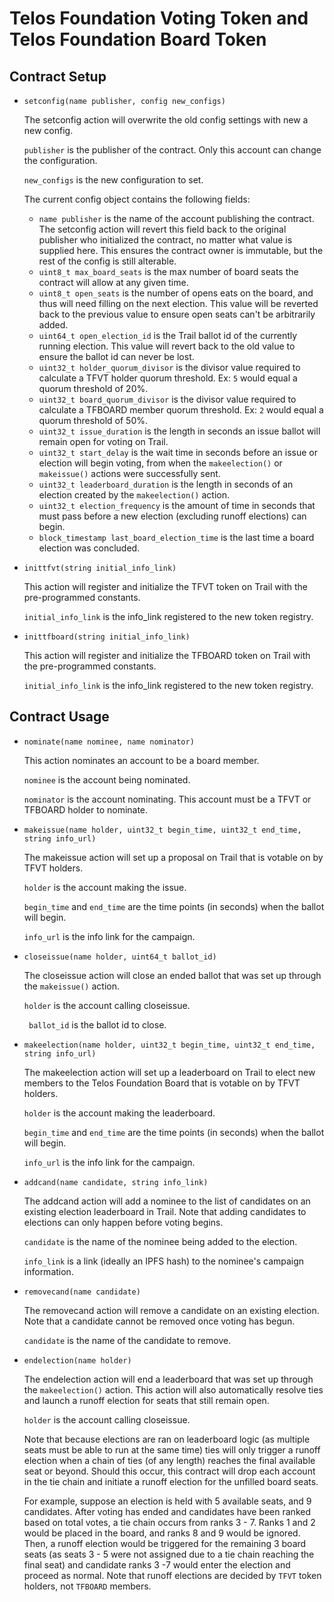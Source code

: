 # Telos Foundation Voting Token and Telos Foundation Board Token

## Contract Setup



* `setconfig(name publisher, config new_configs)`

    The setconfig action will overwrite the old config settings with new a new config.

    `publisher` is the publisher of the contract. Only this account can change the configuration.

    `new_configs` is the new configuration to set. 
    
    The current config object contains the following fields:

    * `name publisher` is the name of the account publishing the contract. The setconfig action will revert this field back to the original publisher who initialized the contract, no matter what value is supplied here. This ensures the contract owner is immutable, but the rest of the config is still alterable.
    * `uint8_t max_board_seats` is the max number of board seats the contract will allow at any given time.
    * `uint8_t open_seats` is the number of opens eats on the board, and thus will need filling on the next election. This value will be reverted back to the previous value to ensure open seats can't be arbitrarily added.
    * `uint64_t open_election_id` is the Trail ballot id of the currently running election. This value will revert back to the old value to ensure the ballot id can never be lost.
    * `uint32_t holder_quorum_divisor` is the divisor value required to calculate a TFVT holder quorum threshold. Ex: `5` would equal a quorum threshold of 20%.
    * `uint32_t board_quorum_divisor` is the divisor value required to calculate a TFBOARD member quorum threshold. Ex: `2` would equal a quorum threshold of 50%.
    * `uint32_t issue_duration` is the length in seconds an issue ballot will remain open for voting on Trail.
    * `uint32_t start_delay` is the wait time in seconds before an issue or election will begin voting, from when the `makeelection()` or `makeissue()` actions were successfully sent.
    * `uint32_t leaderboard_duration` is the length in seconds of an election created by the `makeelection()` action.
    * `uint32_t election_frequency` is the amount of time in seconds that must pass before a new election (excluding runoff elections) can begin.
    * `block_timestamp last_board_election_time` is the last time a board election was concluded.

* `inittfvt(string initial_info_link)`

    This action will register and initialize the TFVT token on Trail with the pre-programmed constants.

    `initial_info_link` is the info_link registered to the new token registry.

* `inittfboard(string initial_info_link)`

    This action will register and initialize the TFBOARD token on Trail with the pre-programmed constants.

    `initial_info_link` is the info_link registered to the new token registry.

## Contract Usage

* `nominate(name nominee, name nominator)`

    This action nominates an account to be a board member. 

    `nominee` is the account being nominated.

    `nominator` is the account nominating. This account must be a TFVT or TFBOARD holder to nominate.

* `makeissue(name holder, uint32_t begin_time, uint32_t end_time, string info_url)`

    The makeissue action will set up a proposal on Trail that is votable on by TFVT holders.

    `holder` is the account making the issue.

    `begin_time` and `end_time` are the time points (in seconds) when the ballot will begin.

    `info_url` is the info link for the campaign.

* `closeissue(name holder, uint64_t ballot_id)`

    The closeissue action will close an ended ballot that was set up through the `makeissue()` action.

    `holder` is the account calling closeissue.

    ` ballot_id` is the ballot id to close.

* `makeelection(name holder, uint32_t begin_time, uint32_t end_time, string info_url)`

    The makeelection action will set up a leaderboard on Trail to elect new members to the Telos Foundation Board that is votable on by TFVT holders.

    `holder` is the account making the leaderboard.

    `begin_time` and `end_time` are the time points (in seconds) when the ballot will begin.

    `info_url` is the info link for the campaign.

* `addcand(name candidate, string info_link)`

    The addcand action will add a nominee to the list of candidates on an existing election leaderboard in Trail. Note that adding candidates to elections can only happen before voting begins.

    `candidate` is the name of the nominee being added to the election.

    `info_link` is a link (ideally an IPFS hash) to the nominee's campaign information.

* `removecand(name candidate)`

    The removecand action will remove a candidate on an existing election. Note that a candidate cannot be removed once voting has begun.

    `candidate` is the name of the candidate to remove.

* `endelection(name holder)`

    The endelection action will end a leaderboard that was set up through the `makeelection()` action. This action will also automatically resolve ties and launch a runoff election for seats that still remain open.

    `holder` is the account calling closeissue.

    Note that because elections are ran on leaderboard logic (as multiple seats must be able to run at the same time) ties will only trigger a runoff election when a chain of ties (of any length) reaches the final available seat or beyond. Should this occur, this contract will drop each account in the tie chain and initiate a runoff election for the unfilled board seats.

    For example, suppose an election is held with 5 available seats, and 9 candidates. After voting has ended and candidates have been ranked based on total votes, a tie chain occurs from ranks 3 - 7. Ranks 1 and 2 would be placed in the board, and ranks 8 and 9 would be ignored. Then, a runoff election would be triggered for the remaining 3 board seats (as seats 3 - 5 were not assigned due to a tie chain reaching the final seat) and candidate ranks 3 -7 would enter the election and proceed as normal. Note that runoff elections are decided by `TFVT` token holders, not `TFBOARD` members.
